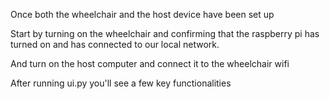 Once both the wheelchair and the host device have been set up

Start by turning on the wheelchair and confirming that the raspberry pi has turned on and has connected to our local network. 

And turn on the host computer and connect it to the wheelchair wifi

After running ui.py you'll see a few key functionalities
 
